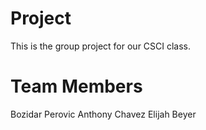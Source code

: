 # Project
This is the group project for our CSCI class.

# Team Members
Bozidar Perovic
Anthony Chavez
Elijah Beyer
